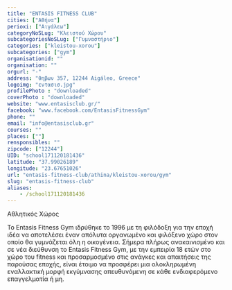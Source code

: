 ```yaml
---
title: "ENTASIS FITNESS CLUB"
cities: ["Αθήνα"]
perioxi: ["Αιγάλεω"]
categoryNoSLug: "Κλειστού Χώρου"
subcategoriesNoSLug: ["Γυμναστήριο"]
categories: ["kleistou-xorou"]
subcategories: ["gym"]
organisationid: ""
organisation: ""
orgurl: "-"
address: "θηβων 357, 12244 Aigáleo, Greece"
logoimg: "εντασισ.jpg"
profilePhoto : "downloaded"
coverPhoto : "downloaded"
website: "www.entasisclub.gr/"
facebook: "www.facebook.com/EntasisFitnessGym"
phone: ""
email: "info@entasisclub.gr"
courses: ""
places: [""]
rensponsibles: ""
zipcode: ["12244"]
UID: "school171120181436"
latitude: "37.99026189"
longitude: "23.67651026"
url: "entasis-fitness-club/athina/kleistou-xorou/gym"
slug: "entasis-fitness-club"
aliases:
    - /school171120181436
---
```



Αθλητικός Χώρος

Το Entasis Fitness Gym ιδρύθηκε το 1996 με τη φιλόδοξη για την εποχή ιδέα να αποτελέσει έναν απόλυτα οργανωμένο και φιλόξενο χώρο στον οποίο θα γυμνάζεται όλη η οικογένεια. Σήμερα πλήρως ανακαινισμένο και σε νέα διεύθυνση το Entasis Fitness Gym, με την εμπειρία 18 ετών στο χώρο του fitness και προσαρμοσμένο στις ανάγκες και απαιτήσεις της παρούσας εποχής, είναι έτοιμο να προσφέρει μια ολοκληρωμένη εναλλακτική μορφή εκγύμνασης απευθυνόμενη σε κάθε ενδιαφερόμενο επαγγελματία ή μη.